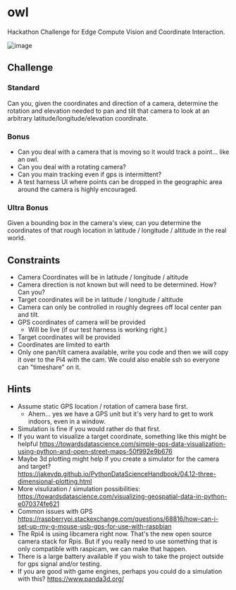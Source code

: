 # owl
Hackathon Challenge for Edge Compute Vision and Coordinate Interaction.

![image](https://user-images.githubusercontent.com/1065118/189431025-5d172308-b586-4c7d-925a-eb0ef591daa3.png)


## Challenge

### Standard
Can you, given the coordinates and direction of a camera, determine the rotation and elevation needed to pan and tilt that camera to look at an arbitrary latitude/longitude/elevation coordinate.

### Bonus
* Can you deal with a camera that is moving so it would track a point... like an owl.
* Can you deal with a rotating camera?
* Can you main tracking even if gps is intermittent?
* A test harness UI where points can be dropped in the geographic area around the camera is highly encouraged.


### Ultra Bonus
Given a bounding box in the camera's view, can you determine the coordinates of that rough location in latitude / longitude / altitude in the real world.

## Constraints
* Camera Coordinates will be in latitude / longitude / altitude
* Camera direction is not known but will need to be determined. How? Can you?
* Target coordinates will be in latitude / longitude / altitude
* Camera can only be controlled in roughly degrees off local center pan and tilt.
* GPS coordinates of camera will be provided
  * Will be live (if our test harness is working right.)
* Target coordinates will be provided
* Coordinates are limited to earth
* Only one pan/tilt camera available, write you code and then we will copy it over to the Pi4 with the cam. We could also enable ssh so everyone can "timeshare" on it.

## Hints
* Assume static GPS location / rotation of camera base first.
  * Ahem... yes we have a GPS unit but it's very hard to get to work indoors, even in a window.
* Simulation is fine if you would rather do that first.
* If you want to visualize a target coordinate, something like this might be helpful https://towardsdatascience.com/simple-gps-data-visualization-using-python-and-open-street-maps-50f992e9b676
* Maybe 3d plotting might help if you create a simulator for the camera and target? https://jakevdp.github.io/PythonDataScienceHandbook/04.12-three-dimensional-plotting.html
* More visulization / simulation possibilities: https://towardsdatascience.com/visualizing-geospatial-data-in-python-e070374fe621
* Common issues with GPS https://raspberrypi.stackexchange.com/questions/68816/how-can-i-set-up-my-g-mouse-usb-gps-for-use-with-raspbian
* The Rpi4 is using libcamera right now. That's the new open source camera stack for Rpis. But if you really need to use something that is only compatible with raspicam, we can make that happen.
* There is a large battery available if you wish to take the project outside for gps signal and/or testing.
* If you are good with game engines, perhaps you could do a simulation with this? https://www.panda3d.org/


